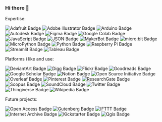 ### Hi there 👋

<!--
**rizMehdi/rizMehdi** is a ✨ _special_ ✨ repository because its `README.md` (this file) appears on your GitHub profile.

Here are some ideas to get you started:

- 🔭 I’m currently working on ...
- 🌱 I’m currently learning ...
- 👯 I’m looking to collaborate on ...
- 🤔 I’m looking for help with ...
- 💬 Ask me about ...
- 📫 How to reach me: ...
- 😄 Pronouns: ...
- ⚡ Fun fact: ...
-->

Expertise: 

![Adafruit Badge](https://img.shields.io/badge/Adafruit-000?logo=adafruit&logoColor=fff&style=flat-square)
![Adobe Illustrator Badge](https://img.shields.io/badge/Adobe%20Illustrator-FF9A00?logo=adobeillustrator&logoColor=fff&style=flat-square)
![Arduino Badge](https://img.shields.io/badge/Arduino-00979D?logo=arduino&logoColor=fff&style=flat-square)
![Autodesk Badge](https://img.shields.io/badge/Autodesk-0696D7?logo=autodesk&logoColor=fff&style=flat-square)
![Figma Badge](https://img.shields.io/badge/Figma-F24E1E?logo=figma&logoColor=fff&style=flat-square)
![Google Colab Badge](https://img.shields.io/badge/Google%20Colab-F9AB00?logo=googlecolab&logoColor=fff&style=flat-square)
![JavaScript Badge](https://img.shields.io/badge/JavaScript-F7DF1E?logo=javascript&logoColor=000&style=flat-square)
![JSON Badge](https://img.shields.io/badge/JSON-000?logo=json&logoColor=fff&style=flat-square)
![MakerBot Badge](https://img.shields.io/badge/MakerBot-FF1E0D?logo=makerbot&logoColor=fff&style=flat-square)
![micro:bit Badge](https://img.shields.io/badge/micro%3Abit-00ED00?logo=microbit&logoColor=000&style=flat-square)
![MicroPython Badge](https://img.shields.io/badge/MicroPython-2B2728?logo=micropython&logoColor=fff&style=flat-square)
![Python Badge](https://img.shields.io/badge/Python-3776AB?logo=python&logoColor=fff&style=flat-square)
![Raspberry Pi Badge](https://img.shields.io/badge/Raspberry%20Pi-A22846?logo=raspberrypi&logoColor=fff&style=flat-square)
![Streamlit Badge](https://img.shields.io/badge/Streamlit-FF4B4B?logo=streamlit&logoColor=fff&style=flat-square)
![Tableau Badge](https://img.shields.io/badge/Tableau-E97627?logo=tableau&logoColor=fff&style=flat-square)


Platforms i like and use: 

![DeviantArt Badge](https://img.shields.io/badge/DeviantArt-05CC47?logo=deviantart&logoColor=fff&style=flat-square)
![Digg Badge](https://img.shields.io/badge/Digg-000?logo=digg&logoColor=fff&style=flat-square)
![Flickr Badge](https://img.shields.io/badge/Flickr-0063DC?logo=flickr&logoColor=fff&style=flat-square)
![Goodreads Badge](https://img.shields.io/badge/Goodreads-372213?logo=goodreads&logoColor=fff&style=flat-square)
![Google Scholar Badge](https://img.shields.io/badge/Google%20Scholar-4285F4?logo=googlescholar&logoColor=fff&style=flat-square)
![Notion Badge](https://img.shields.io/badge/Notion-000?logo=notion&logoColor=fff&style=flat-square)
![Open Source Initiative Badge](https://img.shields.io/badge/Open%20Source%20Initiative-3DA639?logo=opensourceinitiative&logoColor=fff&style=flat-square)
![Overleaf Badge](https://img.shields.io/badge/Overleaf-47A141?logo=overleaf&logoColor=fff&style=flat-square)
![Pinterest Badge](https://img.shields.io/badge/Pinterest-BD081C?logo=pinterest&logoColor=fff&style=flat-square)
![ResearchGate Badge](https://img.shields.io/badge/ResearchGate-0CB?logo=researchgate&logoColor=fff&style=flat-square)
![Scopus Badge](https://img.shields.io/badge/Scopus-E9711C?logo=scopus&logoColor=fff&style=flat-square)
![SoundCloud Badge](https://img.shields.io/badge/SoundCloud-F30?logo=soundcloud&logoColor=fff&style=flat-square)
![Twitter Badge](https://img.shields.io/badge/Twitter-1DA1F2?logo=twitter&logoColor=fff&style=flat-square)
![Thingiverse Badge](https://img.shields.io/badge/Thingiverse-248BFB?logo=thingiverse&logoColor=fff&style=flat-square)
![Wikipedia Badge](https://img.shields.io/badge/Wikipedia-000?logo=wikipedia&logoColor=fff&style=flat-square)


Future projects:

![Open Access Badge](https://img.shields.io/badge/Open%20Access-F68212?logo=openaccess&logoColor=fff&style=flat-square)
![Gutenberg Badge](https://img.shields.io/badge/Gutenberg-000?logo=gutenberg&logoColor=fff&style=flat-square)
![IFTTT Badge](https://img.shields.io/badge/IFTTT-000?logo=ifttt&logoColor=fff&style=flat-square)
![Internet Archive Badge](https://img.shields.io/badge/Internet%20Archive-666?logo=internetarchive&logoColor=fff&style=flat-square)
![Kickstarter Badge](https://img.shields.io/badge/Kickstarter-05CE78?logo=kickstarter&logoColor=fff&style=flat-square)
![Qgis Badge](https://img.shields.io/badge/Qgis-589632?logo=qgis&logoColor=fff&style=flat-square)

